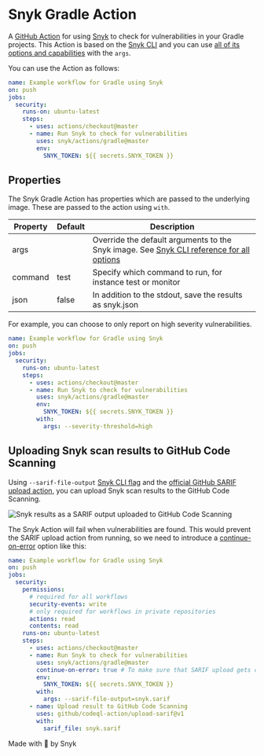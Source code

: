 # Snyk Gradle Action

A [GitHub Action](https://github.com/features/actions) for using [Snyk](https://snyk.co/SnykGH) to check for
vulnerabilities in your Gradle projects. This Action is based on the [Snyk CLI][cli-gh] and you can use [all of its options and capabilities][cli-ref] with the `args`.

You can use the Action as follows:

```yaml
name: Example workflow for Gradle using Snyk
on: push
jobs:
  security:
    runs-on: ubuntu-latest
    steps:
      - uses: actions/checkout@master
      - name: Run Snyk to check for vulnerabilities
        uses: snyk/actions/gradle@master
        env:
          SNYK_TOKEN: ${{ secrets.SNYK_TOKEN }}
```

## Properties

The Snyk Gradle Action has properties which are passed to the underlying image. These are passed to the action using `with`.

| Property | Default | Description                                                                                         |
| -------- | ------- | --------------------------------------------------------------------------------------------------- |
| args     |         | Override the default arguments to the Snyk image. See [Snyk CLI reference for all options][cli-ref] |
| command  | test    | Specify which command to run, for instance test or monitor                                          |
| json     | false   | In addition to the stdout, save the results as snyk.json                                            |

For example, you can choose to only report on high severity vulnerabilities.

```yaml
name: Example workflow for Gradle using Snyk
on: push
jobs:
  security:
    runs-on: ubuntu-latest
    steps:
      - uses: actions/checkout@master
      - name: Run Snyk to check for vulnerabilities
        uses: snyk/actions/gradle@master
        env:
          SNYK_TOKEN: ${{ secrets.SNYK_TOKEN }}
        with:
          args: --severity-threshold=high
```

## Uploading Snyk scan results to GitHub Code Scanning

Using `--sarif-file-output` [Snyk CLI flag][cli-ref] and the [official GitHub SARIF upload action](https://docs.github.com/en/code-security/secure-coding/uploading-a-sarif-file-to-github), you can upload Snyk scan results to the GitHub Code Scanning.

![Snyk results as a SARIF output uploaded to GitHub Code Scanning](../_templates/sarif-example.png)

The Snyk Action will fail when vulnerabilities are found. This would prevent the SARIF upload action from running, so we need to introduce a [continue-on-error](https://docs.github.com/en/actions/reference/workflow-syntax-for-github-actions#jobsjob_idstepscontinue-on-error) option like this:

```yaml
name: Example workflow for Gradle using Snyk
on: push
jobs:
  security:
    permissions:
      # required for all workflows
      security-events: write
      # only required for workflows in private repositories
      actions: read
      contents: read
    runs-on: ubuntu-latest
    steps:
      - uses: actions/checkout@master
      - name: Run Snyk to check for vulnerabilities
        uses: snyk/actions/gradle@master
        continue-on-error: true # To make sure that SARIF upload gets called
        env:
          SNYK_TOKEN: ${{ secrets.SNYK_TOKEN }}
        with:
          args: --sarif-file-output=snyk.sarif
      - name: Upload result to GitHub Code Scanning
        uses: github/codeql-action/upload-sarif@v1
        with:
          sarif_file: snyk.sarif
```

Made with 💜 by Snyk

[cli-gh]: https://github.com/snyk/snyk 'Snyk CLI'
[cli-ref]: https://snyk.io/docs/using-snyk?utm_campaign=docs&utm_medium=github&utm_source=cli 'Snyk CLI Reference documentation'
